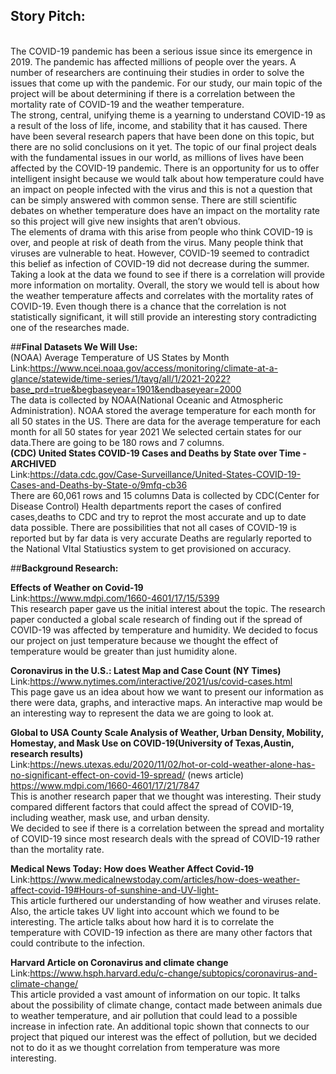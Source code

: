 

## **Story Pitch**:
<br>
The COVID-19 pandemic has been a serious issue since its emergence in 2019. The pandemic has affected millions of people over the years. A number of researchers are continuing their studies in order to solve the issues that come up with the pandemic. For our study, our main topic of the project will be about determining if there is a correlation between the mortality rate of COVID-19 and the weather temperature. <br>
    The strong, central, unifying theme is a yearning to understand COVID-19 as a result of the loss of life, income, and stability that it has caused. There have been several research papers that have been done on this topic, but there are no solid conclusions on it yet. The topic of our final project deals with the fundamental issues in our world, as millions of lives have been affected by the COVID-19 pandemic. There is an opportunity for us to offer intelligent insight because we would talk about how temperature could have an impact on people infected with the virus and this is not a question that can be simply answered with common sense. There are still scientific debates on whether temperature does have an impact on the mortality rate so this project will give new insights that aren’t obvious. <br>
    The elements of drama with this arise from people who think COVID-19 is over, and people at risk of death from the virus. Many people think that viruses are vulnerable to heat. However, COVID-19 seemed to contradict this belief as infection of COVID-19 did not decrease during the summer. Taking a look at the data we found to see if there is a correlation will provide more information on mortality. Overall, the story we would tell is about how the weather temperature affects and correlates with the mortality rates of COVID-19. Even though there is a chance that the correlation is not statistically significant, it will still provide an interesting story contradicting one of the researches made. 

##**Final Datasets We Will Use:**<br>
(NOAA) Average Temperature of US States by Month<br>
Link:https://www.ncei.noaa.gov/access/monitoring/climate-at-a-glance/statewide/time-series/1/tavg/all/1/2021-2022?base_prd=true&begbaseyear=1901&endbaseyear=2000<br>
The data is collected by NOAA(National Oceanic and Atmospheric Administration). NOAA stored the average temperature for each month for all 50 states in the US.
There are data for the average temperature for each month for all 50 states for year 2021
We selected certain states for our data.There are going to be 180 rows and 7 columns.<br>
**(CDC) United States COVID-19 Cases and Deaths by State over Time - ARCHIVED**<br>
Link:https://data.cdc.gov/Case-Surveillance/United-States-COVID-19-Cases-and-Deaths-by-State-o/9mfq-cb36<br>
There are 60,061 rows and 15 columns 
Data is collected by CDC(Center for Disease Control)
Health departments report the cases of confired cases,deaths to CDC and try to reprot the most accurate and up to date data possible. There are possibilities that not all cases of COVID-19 is reported but by far data is very accurate 
Deaths are regularly reported to the National VItal Statiustics system to get provisioned on accuracy.<br>



##**Background Research:**<br>

**Effects of Weather on Covid-19**<br>
Link:https://www.mdpi.com/1660-4601/17/15/5399<br>
This research paper gave us the initial interest about the topic. The research paper conducted a global scale research of finding out if the spread of COVID-19 was affected by temperature and humidity. 
We decided to focus our project on just temperature because we thought the effect of temperature would be greater than just humidity alone.

**Coronavirus in the U.S.: Latest Map and Case Count (NY Times)**<br>
Link:https://www.nytimes.com/interactive/2021/us/covid-cases.html<br>
This page gave us an idea about how we want to present our information as there were data, graphs, and interactive maps.
An interactive map would be an interesting way to represent the data we are going to look at.

**Global to USA County Scale Analysis of Weather, Urban Density, Mobility, Homestay, and Mask Use on COVID-19(University of Texas,Austin, research results)**<br>
Link:https://news.utexas.edu/2020/11/02/hot-or-cold-weather-alone-has-no-significant-effect-on-covid-19-spread/ (news article)<br>
https://www.mdpi.com/1660-4601/17/21/7847 <br>
This is another research paper that we thought was interesting. Their study compared different factors that could affect the spread of COVID-19, including weather, mask use, and urban density. <br>
We decided to see if there is a correlation between the spread and mortality of COVID-19 since most research deals with the spread of COVID-19 rather than the mortality rate.<br>

**Medical News Today: How does Weather Affect Covid-19**<br>
Link:https://www.medicalnewstoday.com/articles/how-does-weather-affect-covid-19#Hours-of-sunshine-and-UV-light- <br>
This article furthered our understanding of how weather and viruses relate. Also, the article takes UV light into account which we found to be interesting.
The article talks about how hard it is to correlate the temperature with COVID-19 infection as there are many other factors that could contribute to the infection. 

**Harvard Article on Coronavirus and climate change**<br>
Link:https://www.hsph.harvard.edu/c-change/subtopics/coronavirus-and-climate-change/ <br>
This article provided a vast amount of information on our topic. It talks about the possibility of climate change, contact made between animals due to weather temperature, and air pollution that could lead to a possible increase in infection rate. 
An additional topic shown that connects to our project that piqued our interest was the effect of pollution, but we decided not to do it as we thought correlation from temperature was more interesting.
